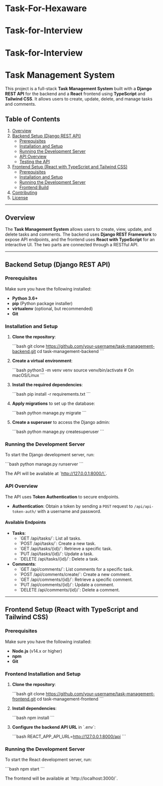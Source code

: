 # Task-For-Hexaware

# Task-for-Interview

# Task-for-Interview

# Task Management System

This project is a full-stack **Task Management System** built with a **Django REST API** for the backend and a **React** frontend using **TypeScript** and **Tailwind CSS**. It allows users to create, update, delete, and manage tasks and comments.

## Table of Contents

1. [Overview](#overview)
2. [Backend Setup (Django REST API)](#backend-setup-django-rest-api)
   - [Prerequisites](#prerequisites)
   - [Installation and Setup](#installation-and-setup)
   - [Running the Development Server](#running-the-development-server)
   - [API Overview](#api-overview)
   - [Testing the API](#testing-the-api)
3. [Frontend Setup (React with TypeScript and Tailwind CSS)](#frontend-setup-react-with-typescript-and-tailwind-css)
   - [Prerequisites](#frontend-prerequisites)
   - [Installation and Setup](#frontend-installation-and-setup)
   - [Running the Development Server](#frontend-running-the-development-server)
   - [Frontend Build](#frontend-build)
4. [Contributing](#contributing)
5. [License](#license)

---

## Overview

The **Task Management System** allows users to create, view, update, and delete tasks and comments. The backend uses **Django REST Framework** to expose API endpoints, and the frontend uses **React with TypeScript** for an interactive UI. The two parts are connected through a RESTful API.

---

## Backend Setup (Django REST API)

### Prerequisites

Make sure you have the following installed:

- **Python 3.6+**
- **pip** (Python package installer)
- **virtualenv** (optional, but recommended)
- **Git**

### Installation and Setup

1. **Clone the repository**:

   \`\`\`bash
   git clone https://github.com/your-username/task-management-backend.git
   cd task-management-backend
   \`\`\`

2. **Create a virtual environment**:

   \`\`\`bash
   python3 -m venv venv
   source venv/bin/activate # On macOS/Linux
   \`\`\`

3. **Install the required dependencies**:

   \`\`\`bash
   pip install -r requirements.txt
   \`\`\`

4. **Apply migrations** to set up the database:

   \`\`\`bash
   python manage.py migrate
   \`\`\`

5. **Create a superuser** to access the Django admin:

   \`\`\`bash
   python manage.py createsuperuser
   \`\`\`

### Running the Development Server

To start the Django development server, run:

\`\`\`bash
python manage.py runserver
\`\`\`

The API will be available at \`http://127.0.0.1:8000/\`.

### API Overview

The API uses **Token Authentication** to secure endpoints.

- **Authentication**: Obtain a token by sending a `POST` request to `/api/api-token-auth/` with a username and password.

#### Available Endpoints

- **Tasks**:
  - \`GET /api/tasks/\`: List all tasks.
  - \`POST /api/tasks/\`: Create a new task.
  - \`GET /api/tasks/{id}/\`: Retrieve a specific task.
  - \`PUT /api/tasks/{id}/\`: Update a task.
  - \`DELETE /api/tasks/{id}/\`: Delete a task.
- **Comments**:
  - \`GET /api/comments/\`: List comments for a specific task.
  - \`POST /api/comments/create/\`: Create a new comment.
  - \`GET /api/comments/{id}/\`: Retrieve a specific comment.
  - \`PUT /api/comments/{id}/\`: Update a comment.
  - \`DELETE /api/comments/{id}/\`: Delete a comment.

---

## Frontend Setup (React with TypeScript and Tailwind CSS)

### Prerequisites

Make sure you have the following installed:

- **Node.js** (v14.x or higher)
- **npm**
- **Git**

### Frontend Installation and Setup

1. **Clone the repository**:

   \`\`\`bash
   git clone https://github.com/your-username/task-management-frontend.git
   cd task-management-frontend
   \`\`\`

2. **Install dependencies**:

   \`\`\`bash
   npm install
   \`\`\`

3. **Configure the backend API URL** in \`.env\`:

   \`\`\`bash
   REACT_APP_API_URL=http://127.0.0.1:8000/api
   \`\`\`

### Running the Development Server

To start the React development server, run:

\`\`\`bash
npm start
\`\`\`

The frontend will be available at \`http://localhost:3000/\`.
